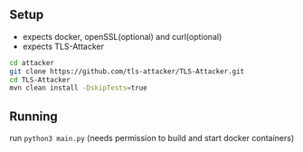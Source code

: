 ## Setup
- expects docker, openSSL(optional) and curl(optional)
- expects TLS-Attacker
```sh
cd attacker
git clone https://github.com/tls-attacker/TLS-Attacker.git
cd TLS-Attacker
mvn clean install -DskipTests=true
```


## Running
run `python3 main.py` 
(needs permission to build and start docker containers)

